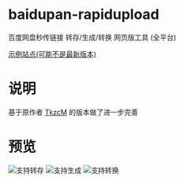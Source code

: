 # baidupan-rapidupload

百度网盘秒传链接 转存/生成/转换 网页版工具 (全平台)

[示例站点(可能不是最新版本)](http://rapidacg.gmgard.moe/)

# 说明

基于原作者 [TkzcM](https://t.me/TkzcM/) 的版本做了进一步完善

# 预览

![支持转存](https://pic.rmb.bdstatic.com/bjh/3f5502b43328f59a8776ded1a81b8114.png)
![支持生成](https://i.yusa.me/46Tnl9a4xw2w.png)
![支持转换](https://i.yusa.me/YXH7WwRvgW1z.png)
